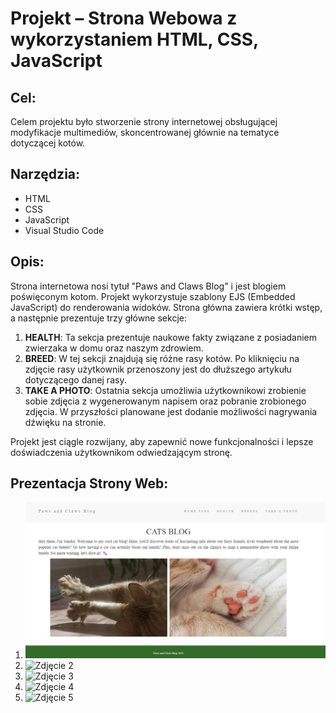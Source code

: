 # Projekt – Strona Webowa z wykorzystaniem HTML, CSS, JavaScript

## Cel:
Celem projektu było stworzenie strony internetowej obsługującej modyfikacje multimediów, skoncentrowanej głównie na tematyce dotyczącej kotów.

## Narzędzia:
- HTML
- CSS
- JavaScript
- Visual Studio Code

## Opis:
Strona internetowa nosi tytuł "Paws and Claws Blog" i jest blogiem poświęconym kotom. Projekt wykorzystuje szablony EJS (Embedded JavaScript) do renderowania widoków. Strona główna zawiera krótki wstęp, a następnie prezentuje trzy główne sekcje:

1. **HEALTH**: Ta sekcja prezentuje naukowe fakty związane z posiadaniem zwierzaka w domu oraz naszym zdrowiem.
2. **BREED**: W tej sekcji znajdują się różne rasy kotów. Po kliknięciu na zdjęcie rasy użytkownik przenoszony jest do dłuższego artykułu dotyczącego danej rasy.
3. **TAKE A PHOTO**: Ostatnia sekcja umożliwia użytkownikowi zrobienie sobie zdjęcia z wygenerowanym napisem oraz pobranie zrobionego zdjęcia. W przyszłości planowane jest dodanie możliwości nagrywania dźwięku na stronie.

Projekt jest ciągle rozwijany, aby zapewnić nowe funkcjonalności i lepsze doświadczenia użytkownikom odwiedzającym stronę.

## Prezentacja Strony Web:
1. ![Zdjęcie 1](home_page.png)
2. ![Zdjęcie 2](ścieżka/do/zdjęcia2.jpg)
3. ![Zdjęcie 3](ścieżka/do/zdjęcia3.jpg)
4. ![Zdjęcie 4](ścieżka/do/zdjęcia4.jpg)
5. ![Zdjęcie 5](ścieżka/do/zdjęcia5.jpg)
